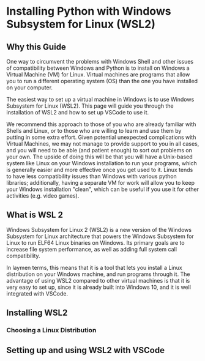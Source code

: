 # Installing Python with Windows Subsystem for Linux (WSL2)

## Why this Guide

One way to circumvent the problems with Windows Shell and other issues of compatibility
between Windows and Python is to install on Windows a Virtual Machine (VM) for Linux.
Virtual machines are programs that allow you to run a different operating system (OS)
than the one you have installed on your computer.

The easiest way to set up a virtual machine in Windows is to use Windows Subsystem for
Linux (WSL2). This page will guide you through the installation of WSL2 and how to set
up VSCode to use it.

We recommend this approach to those of you who are already familiar with Shells and Linux,
or to those who are willing to learn and use them by putting in some extra effort.
Given potential unexpected complications with Virtual Machines, we may not manage to
provide support to you in all cases, and you will need to be able (and patient enough)
to sort out problems on your own. The upside of doing this will be that you will have
 a Unix-based system like Linux on your Windows installation to run your
programs, which is generally easier and more effective once you get used to it. Linux
tends to have less compatibility issues than Windows with various python libraries;
additionally, having a separate VM for work will allow you to keep your Windows
installation "clean", which can be useful if you use it for other activities (e.g.
video games).

## What is WSL 2
Windows Subsystem for Linux 2 (WSL2) is a new version of the Windows Subsystem for Linux
 architecture that powers the Windows Subsystem for Linux to run ELF64 Linux binaries on
 Windows. Its primary goals are to increase file system performance, as well as adding
 full system call compatibility.

In laymen terms, this means that it is a tool that lets
you install a Linux distribution on your Windows machine, and run programs through it.
The advantage of using WSL2 compared to other virtual machines is that it is very easy
to set up, since it is already built into Windows 10, and it is well integrated with
VSCode.

## Installing WSL2

###

### Choosing a Linux Distribution


## Setting up and using WSL2 with VSCode
